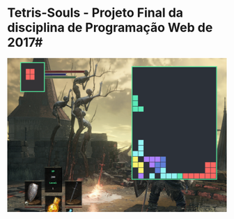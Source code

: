 # Tetris-Souls - Projeto Final da disciplina de Programação Web de 2017#
![bkgnd](https://github.com/YanMatheus/Tetris-Souls/blob/master/tetris/tetrisland.PNG "bkgnd")
